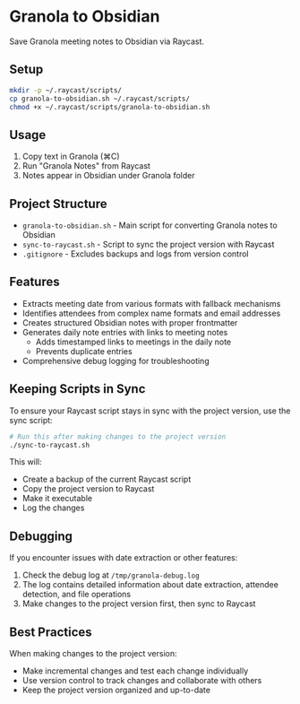 # Granola to Obsidian

Save Granola meeting notes to Obsidian via Raycast.

## Setup

```bash
mkdir -p ~/.raycast/scripts/
cp granola-to-obsidian.sh ~/.raycast/scripts/
chmod +x ~/.raycast/scripts/granola-to-obsidian.sh
```

## Usage

1. Copy text in Granola (⌘C)
2. Run "Granola Notes" from Raycast
3. Notes appear in Obsidian under Granola folder

## Project Structure

- `granola-to-obsidian.sh` - Main script for converting Granola notes to Obsidian
- `sync-to-raycast.sh` - Script to sync the project version with Raycast
- `.gitignore` - Excludes backups and logs from version control

## Features

- Extracts meeting date from various formats with fallback mechanisms
- Identifies attendees from complex name formats and email addresses
- Creates structured Obsidian notes with proper frontmatter
- Generates daily note entries with links to meeting notes
  - Adds timestamped links to meetings in the daily note
  - Prevents duplicate entries
- Comprehensive debug logging for troubleshooting

## Keeping Scripts in Sync

To ensure your Raycast script stays in sync with the project version, use the sync script:

```bash
# Run this after making changes to the project version
./sync-to-raycast.sh
```

This will:
- Create a backup of the current Raycast script
- Copy the project version to Raycast
- Make it executable
- Log the changes

## Debugging

If you encounter issues with date extraction or other features:
1. Check the debug log at `/tmp/granola-debug.log`
2. The log contains detailed information about date extraction, attendee detection, and file operations
3. Make changes to the project version first, then sync to Raycast

## Best Practices

When making changes to the project version:
- Make incremental changes and test each change individually
- Use version control to track changes and collaborate with others
- Keep the project version organized and up-to-date
